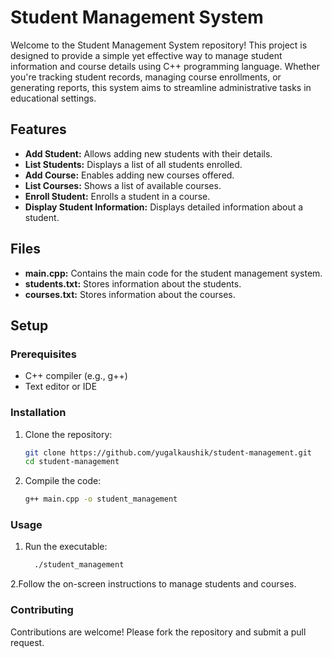 # Student Management System

Welcome to the Student Management System repository! This project is designed to provide a simple yet effective way to manage student information and course details using C++ programming language. Whether you're tracking student records, managing course enrollments, or generating reports, this system aims to streamline administrative tasks in educational settings.

## Features

- **Add Student:** Allows adding new students with their details.
- **List Students:** Displays a list of all students enrolled.
- **Add Course:** Enables adding new courses offered.
- **List Courses:** Shows a list of available courses.
- **Enroll Student:** Enrolls a student in a course.
- **Display Student Information:** Displays detailed information about a student.

## Files

- **main.cpp:** Contains the main code for the student management system.
- **students.txt:** Stores information about the students.
- **courses.txt:** Stores information about the courses.

## Setup

### Prerequisites

- C++ compiler (e.g., g++)
- Text editor or IDE

### Installation

1. Clone the repository:
   ```bash
   git clone https://github.com/yugalkaushik/student-management.git
   cd student-management
2. Compile the code:
   ```bash
   g++ main.cpp -o student_management

### Usage
1. Run the executable:
   ```bash
     ./student_management
2.Follow the on-screen instructions to manage students and courses.

### Contributing
Contributions are welcome! Please fork the repository and submit a pull request.
